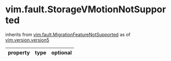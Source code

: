vim.fault.StorageVMotionNotSupported
====================================
inherits from [vim.fault.MigrationFeatureNotSupported](docs/vim.fault.MigrationFeatureNotSupported.md)
as of [vim.version.version5](docs/vim.version.md)

| property | type | optional |
|:---------|:-----|:---------|
